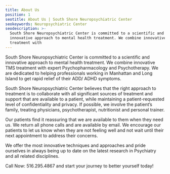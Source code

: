 ```yaml
---
title: About Us
position: 1
seotitle: About Us | South Shore Neuropsychiatric Center
seokeywords: Neuropsychiatric Center
seodescription: >-
  South Shore Neuropsychiatric Center is committed to a scientific and
  innovative approach to mental health treatment. We combine innovative TMS
  treatment with
---
```

South Shore Neuropsychiatric Center is committed to a scientific and innovative approach to mental health treatment. We combine innovative TMS treatment with expert Psychopharmacology and Psychotherapy. We are dedicated to helping professionals working in Manhattan and Long Island to get rapid relief of their ADD/ ADHD symptoms.

South Shore Neuropsychiatric Center believes that the right approach to treatment is to collaborate with all significant sources of treatment and support that are available to a patient, while maintaining a patient-requested level of confidentiality and privacy. If possible, we involve the patient’s family, treating physicians, psychotherapist, nutritionist and personal trainer.

Our patients find it reassuring that we are available to them when they need us. We return all phone calls and are available by email. We encourage our patients to let us know when they are not feeling well and not wait until their next appointment to address their concerns.

We offer the most innovative techniques and approaches and pride ourselves in always being up to date on the latest research in Psychiatry and all related disciplines.

Call Now: 516.295.4867 and start your journey to better yourself today!
